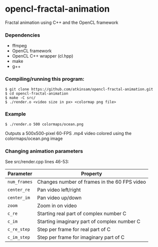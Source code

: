 # opencl-fractal-animation
Fractal animation using C++ and the OpenCL framework

### Dependencies

* ffmpeg
* OpenCL framework
* OpenCL C++ wrapper (cl.hpp)
* make
* g++

### Compiling/running this program:
    $ git clone https://github.com/atkinsam/opencl-fractal-animation.git
    $ cd opencl-fractal-animation
    $ make -C src/
    $ ./render.o <video size in px> <colormap png file>

### Example
    $ ./render.o 500 colormaps/ocean.png
Outputs a 500x500-pixel 60-FPS .mp4 video colored using the colormaps/ocean.png image

### Changing animation parameters

See src/render.cpp lines 46-53:

| Parameter    | Property                                     |
|--------------|----------------------------------------------|
| `num_frames` | Changes number of frames in the 60 FPS video |
| `center_re`  | Pan video left/right                         |
| `center_im`  | Pan video up/down                            |
| `zoom`       | Zoom in on video                             |
| `c_re`       | Starting real part of complex number C       |
| `c_im`       | Starting imaginary part of complex number C  |
| `c_re_step`  | Step per frame for real part of C            |
| `c_im_step`  | Step per frame for imaginary part of C       |
